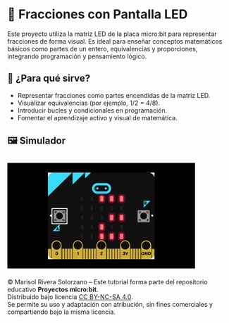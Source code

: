 # 🧮 Fracciones con Pantalla LED

Este proyecto utiliza la matriz LED de la placa micro:bit para representar fracciones de forma visual. Es ideal para enseñar conceptos matemáticos básicos como partes de un entero, equivalencias y proporciones, integrando programación y pensamiento lógico.

## 🎯 ¿Para qué sirve?

- Representar fracciones como partes encendidas de la matriz LED.
- Visualizar equivalencias (por ejemplo, 1/2 = 4/8).
- Introducir bucles y condicionales en programación.
- Fomentar el aprendizaje activo y visual de matemática.

## 🖼 Simulador
![Simulación del proyecto](../Images/Gif1.gif)
---
© Marisol Rivera Solorzano – Este tutorial forma parte del repositorio educativo **Proyectos micro:bit**.  
Distribuido bajo licencia [CC BY-NC-SA 4.0](https://creativecommons.org/licenses/by-nc-sa/4.0/).  
Se permite su uso y adaptación con atribución, sin fines comerciales y compartiendo bajo la misma licencia.
